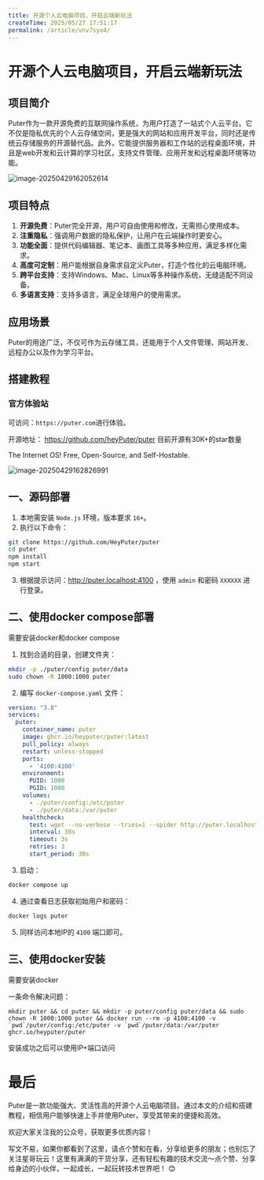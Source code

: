```yaml
---
title: 开源个人云电脑项目，开启云端新玩法
createTime: 2025/05/27 17:51:17
permalink: /article/vnv7syo4/
---
```

# 开源个人云电脑项目，开启云端新玩法

## 项目简介

Puter作为一款开源免费的互联网操作系统，为用户打造了一站式个人云平台。它不仅是隐私优先的个人云存储空间，更是强大的网站和应用开发平台，同时还是传统云存储服务的开源替代品。此外，它能提供服务器和工作站的远程桌面环境，并且是web开发和云计算的学习社区，支持文件管理、应用开发和远程桌面环境等功能。

![image-20250429162052614](https://imgoss.xgss.net/picgo/image-20250429162052614.png?aliyun)

## 项目特点

1. **开源免费**：Puter完全开源，用户可自由使用和修改，无需担心使用成本。
2. **注重隐私**：强调用户数据的隐私保护，让用户在云端操作时更安心。
3. **功能全面**：提供代码编辑器、笔记本、画图工具等多种应用，满足多样化需求。
4. **高度可定制**：用户能根据自身需求自定义Puter，打造个性化的云电脑环境。
5. **跨平台支持**：支持Windows、Mac、Linux等多种操作系统，无缝适配不同设备。
6. **多语言支持**：支持多语言，满足全球用户的使用需求。

## 应用场景

Puter的用途广泛，不仅可作为云存储工具，还能用于个人文件管理、网站开发、远程办公以及作为学习平台。

## 搭建教程

### 官方体验站

可访问：`https://puter.com`进行体验。

开源地址： https://github.com/heyPuter/puter 目前开源有30K+的star数量

The Internet OS! Free, Open-Source, and Self-Hostable.

![image-20250429162826991](https://imgoss.xgss.net/picgo/image-20250429162826991.png?aliyun)

## 一、源码部署

1. 本地需安装 `Node.js` 环境，版本要求 `16+`。
2. 执行以下命令：

```bash
git clone https://github.com/HeyPuter/puter
cd puter
npm install
npm start
```

3. 根据提示访问：http://puter.localhost:4100 ，使用 `admin` 和密码 `XXXXXX` 进行登录。

## 二、使用docker compose部署

需要安装docker和docker compose

1. 找到合适的目录，创建文件夹：

```bash
mkdir -p ./puter/config puter/data
sudo chown -R 1000:1000 puter
```

2. 编写 `docker-compose.yaml` 文件：

```yaml
version: "3.8"
services:
  puter:
    container_name: puter
    image: ghcr.io/heyputer/puter:latest
    pull_policy: always
    restart: unless-stopped
    ports:
      - '4100:4100'
    environment:
      PUID: 1000
      PGID: 1000
    volumes:
      - ./puter/config:/etc/puter
      - ./puter/data:/var/puter
    healthcheck:
      test: wget --no-verbose --tries=1 --spider http://puter.localhost:4100/test || exit 1
      interval: 30s
      timeout: 3s
      retries: 3
      start_period: 30s
```

3. 启动：

```bash
docker compose up
```

4. 通过查看日志获取初始用户和密码：

```bash
docker logs puter
```

5. 同样访问本地IP的 `4100` 端口即可。

## 三、使用docker安装

需要安装docker

一条命令解决问题：

```
mkdir puter && cd puter && mkdir -p puter/config puter/data && sudo chown -R 1000:1000 puter && docker run --rm -p 4100:4100 -v `pwd`/puter/config:/etc/puter -v `pwd`/puter/data:/var/puter  ghcr.io/heyputer/puter
```

安装成功之后可以使用IP+端口访问

# 最后

Puter是一款功能强大、灵活性高的开源个人云电脑项目。通过本文的介绍和搭建教程，相信用户能够快速上手并使用Puter，享受其带来的便捷和高效。

欢迎大家关注我的公众号，获取更多优质内容！

写文不易，如果你都看到了这里，请点个赞和在看，分享给更多的朋友；也别忘了关注星哥玩云！这里有满满的干货分享，还有轻松有趣的技术交流～点个赞、分享给身边的小伙伴，一起成长，一起玩转技术世界吧！ 😊

